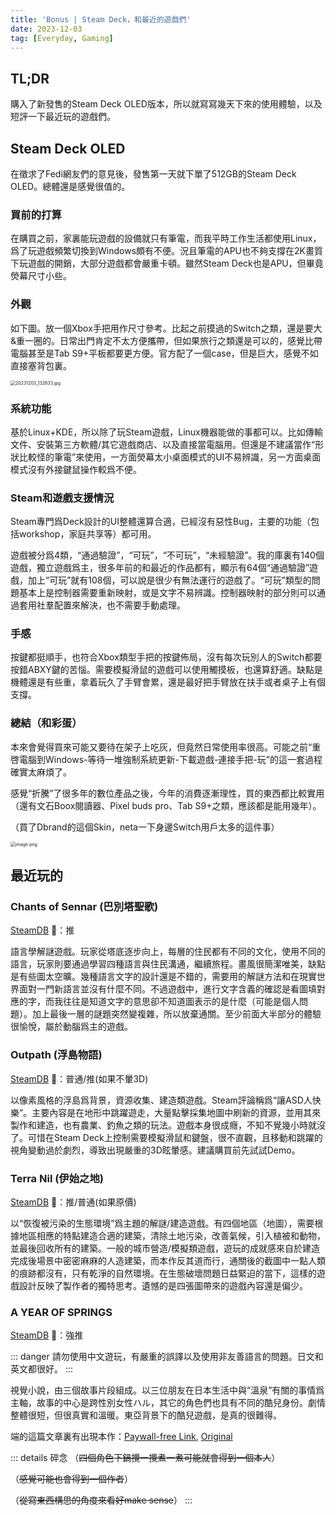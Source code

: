 ```yaml
---
title: 'Bonus | Steam Deck，和最近的遊戲們'
date: 2023-12-03
tag: [Everyday, Gaming]
---
```


## TL;DR

購入了新發售的Steam Deck OLED版本，所以就寫寫幾天下來的使用體驗，以及短評一下最近玩的遊戲們。

<!-- more -->

## Steam Deck OLED

在徵求了Fedi網友們的意見後，發售第一天就下單了512GB的Steam Deck OLED。總體還是感覺很值的。

### 買前的打算

在購買之前，家裏能玩遊戲的設備就只有筆電，而我平時工作生活都使用Linux，爲了玩遊戲頻繁切換到Windows頗有不便。況且筆電的APU也不夠支撐在2K畫質下玩遊戲的開銷，大部分遊戲都會嚴重卡頓。雖然Steam Deck也是APU，但畢竟熒幕尺寸小些。

### 外觀

如下圖。放一個Xbox手把用作尺寸參考。比起之前摸過的Switch之類，還是要大&重一圈的。日常出門肯定不太方便攜帶，但如果旅行之類還是可以的，感覺比帶電腦甚至是Tab S9+平板都要更方便。官方配了一個case，但是巨大，感覺不如直接塞背包裏。

<img src="https://s2.loli.net/2023/12/04/QzFYjVnr3ONslJv.jpg" alt="20231203_132633.jpg" style="zoom: 50%;" />

### 系統功能

基於Linux+KDE，所以除了玩Steam遊戲，Linux機器能做的事都可以。比如傳輸文件、安裝第三方軟體/其它遊戲商店、以及直接當電腦用。但還是不建議當作“形狀比較怪的筆電”來使用，一方面熒幕太小桌面模式的UI不易辨識，另一方面桌面模式沒有外接鍵鼠操作較爲不便。

### Steam和遊戲支援情況

Steam專門爲Deck設計的UI整體還算合適，已經沒有惡性Bug，主要的功能（包括workshop，家庭共享等）都可用。

遊戲被分爲4類，“通過驗證”，“可玩”，“不可玩”，“未經驗證”。我的庫裏有140個遊戲，獨立遊戲爲主，很多年前的和最近的作品都有，顯示有64個“通過驗證”遊戲，加上“可玩”就有108個，可以說是很少有無法運行的遊戲了。“可玩”類型的問題基本上是控制器需要重新映射，或是文字不易辨識。控制器映射的部分則可以通過套用社羣配置來解決，也不需要手動處理。

### 手感

按鍵都挺順手，也符合Xbox類型手把的按鍵佈局，沒有每次玩別人的Switch都要按錯ABXY鍵的苦惱。需要模擬滑鼠的遊戲可以使用觸摸板，也還算舒適。缺點是機體還是有些重，拿着玩久了手臂會累，還是最好把手臂放在扶手或者桌子上有個支撐。

### 總結（和彩蛋）

本來會覺得買來可能又要待在架子上吃灰，但竟然日常使用率很高。可能之前“重啓電腦到Windows-等待一堆強制系統更新-下載遊戲-連接手把-玩”的這一套過程確實太麻煩了。

感覺“折騰”了很多年的數位產品之後，今年的消費逐漸理性，買的東西都比較實用（還有文石Boox閱讀器、Pixel buds pro、Tab S9+之類，應該都是能用幾年）。

（買了Dbrand的這個Skin，neta一下身邊Switch用戶太多的這件事）

<img src="https://s2.loli.net/2023/12/04/AyFY3Vt7Do4CaZE.png" alt="image.png" style="zoom:50%;" />

## 最近玩的

### Chants of Sennar (巴別塔聖歌)

[SteamDB](https://steamdb.info/app/1931770/)	🍅：推

語言學解謎遊戲。玩家從塔底逐步向上，每層的住民都有不同的文化，使用不同的語言，玩家則要通過學習四種語言與住民溝通，繼續旅程。畫風很簡潔唯美，缺點是有些圖太空曠。幾種語言文字的設計還是不錯的，需要用的解謎方法和在現實世界面對一門新語言並沒有什麼不同。不過遊戲中，進行文字含義的確認是看圖填對應的字，而我往往是知道文字的意思卻不知道圖表示的是什麼（可能是個人問題）。加上最後一層的謎題突然變複雜，所以放棄通關。至少前面大半部分的體驗很愉悅，屬於動腦爲主的遊戲。

### Outpath (浮島物語)

[SteamDB](https://steamdb.info/app/2237970/)	🍅：普通/推(如果不暈3D)

以像素風格的浮島爲背景，資源收集、建造類遊戲。Steam評論稱爲“讓ASD人快樂”。主要內容是在地形中跳躍遊走，大量點擊採集地圖中刷新的資源，並用其來製作和建造，也有農業、釣魚之類的玩法。遊戲本身很成癮，不知不覺幾小時就沒了。可惜在Steam Deck上控制需要模擬滑鼠和鍵盤，很不直觀，且移動和跳躍的視角變動過於劇烈，導致出現嚴重的3D眩暈感。建議購買前先試試Demo。

### Terra Nil (伊始之地)

[SteamDB](https://steamdb.info/app/1593030/)	🍅：推/普通(如果原價)

以“恢復被污染的生態環境”爲主題的解謎/建造遊戲。有四個地區（地圖），需要根據地區相應的特點建造合適的建築，清除土地污染，改善氣候，引入植被和動物，並最後回收所有的建築。一般的城市營造/模擬類遊戲，遊玩的成就感來自於建造完成後場景中密密麻麻的人造建築，而本作反其道而行，通關後的截圖中一點人類的痕跡都沒有，只有乾淨的自然環境。在生態破壞問題日益緊迫的當下，這樣的遊戲設計反映了製作者的獨特思考。遺憾的是四張圖帶來的遊戲內容還是偏少。

### A YEAR OF SPRINGS

[SteamDB](https://steamdb.info/app/1688580/)	🍅：強推

::: danger
請勿使用中文遊玩，有嚴重的誤譯以及使用非友善語言的問題。日文和英文都很好。
:::

視覺小說，由三個故事片段組成。以三位朋友在日本生活中與“溫泉”有關的事情爲主軸，故事的中心是跨性別女性ハル，其它的角色們也具有不同的酷兒身份。劇情整體很短，但很真實和溫暖。東亞背景下的酷兒遊戲，是真的很難得。

端的這篇文章裏有出現本作：[Paywall-free Link](https://te.legra.ph/2023-12-03-%E5%BE%9E-Identity-%E5%88%B0-Solidarity--%E7%AC%91%E8%88%87%E6%B7%9A%E4%B8%AD%E7%9A%84%E5%A5%B3%E6%80%A7%E9%81%8A%E6%88%B2%E4%BA%BA%E5%91%A8-12-03), [Original](https://theinitium.com/article/20231203-game-on-female-protagonist-taipei-game-week-twist)

::: details 碎念
（~~四個角色下鍋攪一攪煮一煮可能就會得到一個本人~~）

（~~感覺可能也會得到一個作者~~）

（~~從寫東西構思的角度來看好make sense~~）
::: 